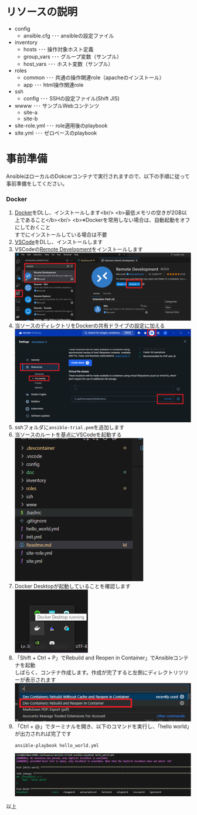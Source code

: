# リソースの説明

- config
    - ansible.cfg   ･･･ ansibleの設定ファイル
- inventory
    - hosts ･･･ 操作対象ホスト定義
    - group_vars ･･･ グループ変数（サンプル）
    - host_vars ･･･ ホスト変数（サンプル）
- roles
    - common ･･･ 共通の操作関連role（apacheのインストール）
    - app  ･･･ html操作関連role
- ssh
    - config    ･･･ SSHの設定ファイル(Shift JIS)
- wwww          ･･･ サンプルWebコンテンツ
    - site-a
    - site-b
- site-role.yml ･･･ role適用後のplaybook
- site.yml      ･･･ ゼロベースのplaybook

# 事前準備

AnsibleはローカルのDokcerコンテナで実行されますので、以下の手順に従って事前準備をしてください。<br/>


### Docker

1. [Docker](https://desktop.docker.com/win/main/amd64/Docker%20Desktop%20Installer.exe?utm_source=docker&utm_medium=webreferral&utm_campaign=dd-smartbutton&utm_location=module&_gl=1*1ju5xpl*_ga*MTQyMjM0NzE1MS4xNjcxMTU3MTY1*_ga_XJWPQMJYHQ*MTcxODAyOTM5MS4xOTEuMS4xNzE4MDI5NDAyLjQ5LjAuMA..)をDLし、インストールします<br/>
<b>最低メモリの空きが2GB以上であること</b><br/>
<b>※Dockerを常用しない場合は、自動起動をオフにしておくこと</b><br/>
すでにインストールしている場合は不要
1. [VSCode](https://code.visualstudio.com/)をDLし、インストールします
1. VSCodeの[Remote Development](https://marketplace.visualstudio.com/items?itemName=ms-vscode-remote.vscode-remote-extensionpack)をインストールします<br/>
    ![Remote Developmentの導入](./doc/vscode_install_remote_dev.png)
1. 当ソースのディレクトリをDockerの共有ドライブの設定に加える<br/>
    ![共有ドライブの設定](./doc/docker_shares.png)
1. sshフォルダに`ansible-trial.pem`を追加します
1. 当ソースのルートを基点にVSCodeを起動する<br/>
    ![alt text](./doc/vscode_directory.png)
1. Docker Desktopが起動していることを確認します<br/>
    ![alt text](./doc/docker_is_running.png)<br/>
1. 「Shift + Ctrl + P」でRebuild and Reopen in Container」でAnsibleコンテナを起動<br/>
    しばらく、コンテナ作成します。作成が完了すると左側にディレクトリツリーが表示されます<br/>
    ![alt text](./doc/docker_open_container.png)<br/>
1. 「Ctrl + @」でターミナルを開き、以下のコマンドを実行し、「hello world」が出力されれば完了です<br/>
    ```shell
    ansible-playbook hello_world.yml
    ```
    ![alt text](./doc/ansible_hello_world.png)


以上
